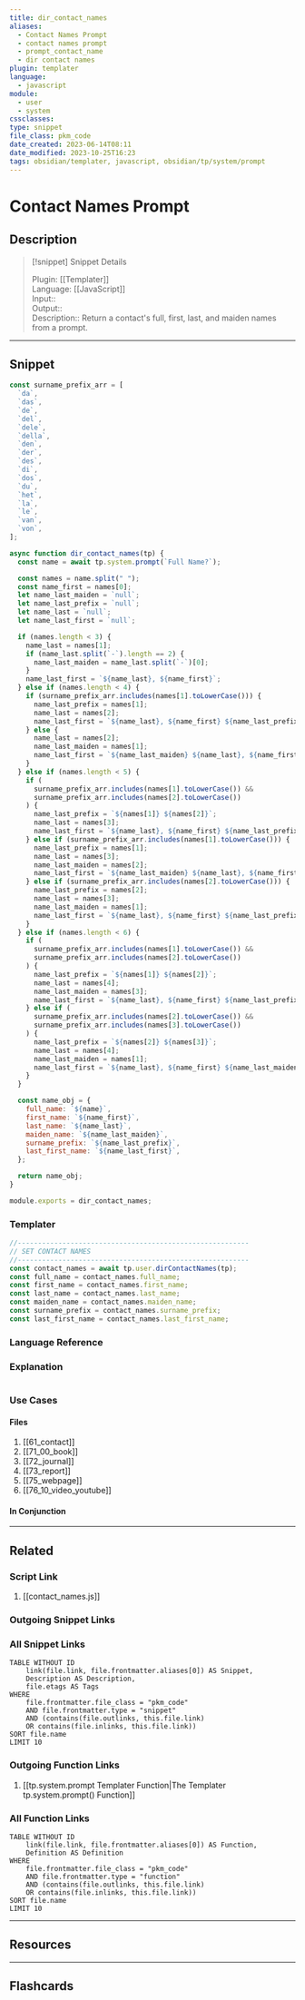 ```yaml
---
title: dir_contact_names
aliases:
  - Contact Names Prompt
  - contact names prompt
  - prompt_contact_name
  - dir contact names
plugin: templater
language:
  - javascript
module:
  - user
  - system
cssclasses:
type: snippet
file_class: pkm_code
date_created: 2023-06-14T08:11
date_modified: 2023-10-25T16:23
tags: obsidian/templater, javascript, obsidian/tp/system/prompt
---
```

# Contact Names Prompt

## Description

> [!snippet] Snippet Details
>  
> Plugin: [[Templater]]  
> Language: [[JavaScript]]  
> Input::  
> Output::  
> Description:: Return a contact's full, first, last, and maiden names from a prompt.

---

## Snippet

<!-- Add the full code including explanatory comments  -->

```javascript
const surname_prefix_arr = [
  `da`,
  `das`,
  `de`,
  `del`,
  `dele`,
  `della`,
  `den`,
  `der`,
  `des`,
  `di`,
  `dos`,
  `du`,
  `het`,
  `la`,
  `le`,
  `van`,
  `von`,
];

async function dir_contact_names(tp) {
  const name = await tp.system.prompt(`Full Name?`);

  const names = name.split(" ");
  const name_first = names[0];
  let name_last_maiden = `null`;
  let name_last_prefix = `null`;
  let name_last = `null`;
  let name_last_first = `null`;

  if (names.length < 3) {
    name_last = names[1];
    if (name_last.split(`-`).length == 2) {
      name_last_maiden = name_last.split(`-`)[0];
    }
    name_last_first = `${name_last}, ${name_first}`;
  } else if (names.length < 4) {
    if (surname_prefix_arr.includes(names[1].toLowerCase())) {
      name_last_prefix = names[1];
      name_last = names[2];
      name_last_first = `${name_last}, ${name_first} ${name_last_prefix}`;
    } else {
      name_last = names[2];
      name_last_maiden = names[1];
      name_last_first = `${name_last_maiden} ${name_last}, ${name_first}`;
    }
  } else if (names.length < 5) {
    if (
      surname_prefix_arr.includes(names[1].toLowerCase()) &&
      surname_prefix_arr.includes(names[2].toLowerCase())
    ) {
      name_last_prefix = `${names[1]} ${names[2]}`;
      name_last = names[3];
      name_last_first = `${name_last}, ${name_first} ${name_last_prefix}`;
    } else if (surname_prefix_arr.includes(names[1].toLowerCase())) {
      name_last_prefix = names[1];
      name_last = names[3];
      name_last_maiden = names[2];
      name_last_first = `${name_last_maiden} ${name_last}, ${name_first} ${name_last_prefix}`;
    } else if (surname_prefix_arr.includes(names[2].toLowerCase())) {
      name_last_prefix = names[2];
      name_last = names[3];
      name_last_maiden = names[1];
      name_last_first = `${name_last}, ${name_first} ${name_last_prefix}`;
    }
  } else if (names.length < 6) {
    if (
      surname_prefix_arr.includes(names[1].toLowerCase()) &&
      surname_prefix_arr.includes(names[2].toLowerCase())
    ) {
      name_last_prefix = `${names[1]} ${names[2]}`;
      name_last = names[4];
      name_last_maiden = names[3];
      name_last_first = `${name_last}, ${name_first} ${name_last_prefix} ${name_last_maiden}`;
    } else if (
      surname_prefix_arr.includes(names[2].toLowerCase()) &&
      surname_prefix_arr.includes(names[3].toLowerCase())
    ) {
      name_last_prefix = `${names[2]} ${names[3]}`;
      name_last = names[4];
      name_last_maiden = names[1];
      name_last_first = `${name_last}, ${name_first} ${name_last_maiden} ${name_last_prefix}`;
    }
  }

  const name_obj = {
    full_name: `${name}`,
    first_name: `${name_first}`,
    last_name: `${name_last}`,
    maiden_name: `${name_last_maiden}`,
    surname_prefix: `${name_last_prefix}`,
    last_first_name: `${name_last_first}`,
  };

  return name_obj;
}

module.exports = dir_contact_names;
```

### Templater

<!-- Add the full code as it should appear in the template  -->  
<!-- Exclude explanatory comments  -->

```javascript
//---------------------------------------------------------  
// SET CONTACT NAMES
//---------------------------------------------------------
const contact_names = await tp.user.dirContactNames(tp);
const full_name = contact_names.full_name;
const first_name = contact_names.first_name;
const last_name = contact_names.last_name;
const maiden_name = contact_names.maiden_name;
const surname_prefix = contact_names.surname_prefix;
const last_first_name = contact_names.last_first_name;
```

### Language Reference

<!-- Recreate the code with links to files  -->

### Explanation

```javascript

```

### Use Cases

#### Files

<!-- Files containing the snippet  -->

1. [[61_contact]]
2. [[71_00_book]]
3. [[72_journal]]
4. [[73_report]]
5. [[75_webpage]]
6. [[76_10_video_youtube]]

#### In Conjunction

<!-- Snippets used together with this snippet  -->

---

## Related

### Script Link

<!-- Link the user template script here -->

1. [[contact_names.js]]

### Outgoing Snippet Links

<!-- Link related snippet here -->

### All Snippet Links

<!-- Query limit 10  -->

```dataview
TABLE WITHOUT ID
	link(file.link, file.frontmatter.aliases[0]) AS Snippet,
	Description AS Description,
	file.etags AS Tags
WHERE 
	file.frontmatter.file_class = "pkm_code"
	AND file.frontmatter.type = "snippet"
	AND (contains(file.outlinks, this.file.link)
	OR contains(file.inlinks, this.file.link))
SORT file.name
LIMIT 10
```

### Outgoing Function Links

<!-- Link related functions here -->

1. [[tp.system.prompt Templater Function|The Templater tp.system.prompt() Function]]

### All Function Links

<!-- Query limit 10  -->

```dataview
TABLE WITHOUT ID
	link(file.link, file.frontmatter.aliases[0]) AS Function,
	Definition AS Definition
WHERE 
	file.frontmatter.file_class = "pkm_code"
	AND file.frontmatter.type = "function"
	AND (contains(file.outlinks, this.file.link)
	OR contains(file.inlinks, this.file.link))
SORT file.name
LIMIT 10
```

---

## Resources

---

## Flashcards
